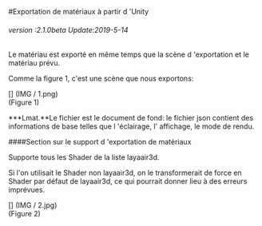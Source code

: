 #Exportation de matériaux à partir d 'Unity

###### *version :2.1.0beta   Update:2019-5-14*

Le matériau est exporté en même temps que la scène d 'exportation et le matériau prévu.

Comme la figure 1, c'est une scène que nous exportons:

[] (IMG / 1.png) <br > (Figure 1)

***Lmat.**Le fichier est le document de fond: le fichier json contient des informations de base telles que l 'éclairage, l' affichage, le mode de rendu.

####Section sur le support d 'exportation de matériaux

Supporte tous les Shader de la liste layaair3d.

Si l'on utilisait le Shader non layaair3d, on le transformerait de force en Shader par défaut de layaair3d, ce qui pourrait donner lieu à des erreurs imprévues.

[] (IMG / 2.jpg) <br > (Figure 2)